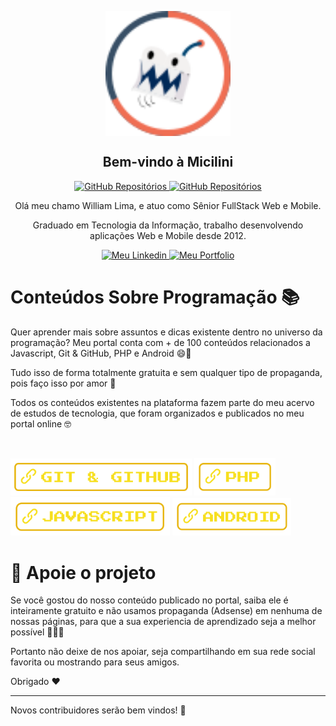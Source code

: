 <p align="center">
 <img width="200px" src="https://github.com/micilini/micilini/blob/main/logo_micilini_github.svg" align="center" alt="Logo da Micilini" />
 <h2 align="center">Bem-vindo à Micilini</h2>
</p>

<p align="center">
    <a href="https://github.com/micilini?tab=repositories">
      <img alt="GitHub Repositórios" src="https://img.shields.io/badge/Repositórios-36-blue" />
    </a>
    <a href="https://micilini.com/">
      <img alt="GitHub Repositórios" src="https://img.shields.io/badge/Site-micilini.com-green" />
    </a>
</p>

<p align="center">Olá meu chamo William Lima, e atuo como Sênior FullStack Web e Mobile.</p>
<p align="center">Graduado em Tecnologia da Informação, trabalho desenvolvendo aplicações Web e Mobile desde 2012.</p>

<p align="center">
    <a href="https://www.linkedin.com/in/william-lima-dev/">
      <img alt="Meu Linkedin" src="https://img.shields.io/badge/linkedin-%230077B5.svg?style=for-the-badge&logo=linkedin&logoColor=white" />
    </a>
    <a href="https://micilini.com/william-lima">
      <img alt="Meu Portfolio" src="https://img.shields.io/badge/Portfolio-%23000000.svg?style=for-the-badge&logo=firefox&logoColor=#FF7139" />
    </a>
</p>



# Conteúdos Sobre Programação 📚 <!-- omit in toc -->

<p align="left">Quer aprender mais sobre assuntos e dicas existente dentro no universo da programação? Meu portal conta com + de 100 conteúdos relacionados a Javascript, Git & GitHub, PHP e Android 😄🥳</p>

<p align="left">Tudo isso de forma totalmente gratuita e sem qualquer tipo de propaganda, pois faço isso por amor 🥰</p>

<p align="left">Todos os conteúdos existentes na plataforma fazem parte do meu acervo de estudos de tecnologia, que foram organizados e publicados no meu portal online 🤓</p>

<br>

<p float="left">
<a href="https://micilini.com/conteudos/git-github"><img src="link-micilini-gitgithub.svg" width="290" /></a>
<a href="https://micilini.com/conteudos/php"><img src="link-micilini-php.svg" width="130" /></a>
<a href="https://micilini.com/conteudos/javascript"><img src="logo_micilini_javascript.svg" width="255" /></a>
<a href="https://micilini.com/conteudos/android"><img src="link-micilini-android.svg" width="190" /></a>
</p>

# 💖 Apoie o projeto

Se você gostou do nosso conteúdo publicado no portal, saiba ele é inteiramente gratuito e não usamos propaganda (Adsense) em nenhuma de nossas páginas, para que a sua experiencia de aprendizado seja a melhor possível 🥳🥳🥳

Portanto não deixe de nos apoiar, seja compartilhando em sua rede social favorita ou mostrando para seus amigos.

Obrigado ❤️

***

Novos contribuidores serão bem vindos! 👋
